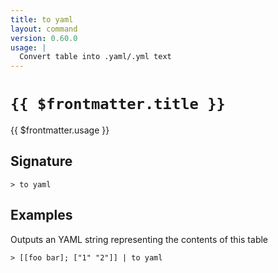 ```yaml
---
title: to yaml
layout: command
version: 0.60.0
usage: |
  Convert table into .yaml/.yml text
---
```


# `{{ $frontmatter.title }}`

<div style='white-space: pre-wrap;'>{{ $frontmatter.usage }}</div>

## Signature

`> to yaml `

## Examples

Outputs an YAML string representing the contents of this table

```shell
> [[foo bar]; ["1" "2"]] | to yaml
```
